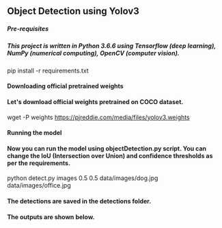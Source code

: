 ## Object Detection using Yolov3

##### Pre-requisites

##### This project is written in Python 3.6.6 using Tensorflow (deep learning), NumPy (numerical computing), OpenCV (computer vision).

pip install -r requirements.txt


#### Downloading official pretrained weights

#### Let's download official weights pretrained on COCO dataset.

wget -P weights https://pjreddie.com/media/files/yolov3.weights


#### Running the model

#### Now you can run the model using objectDetection.py script. You can change the IoU (Intersection over Union) and confidence thresholds as per the requirements.
python detect.py images 0.5 0.5 data/images/dog.jpg data/images/office.jpg

#### The detections are saved in the detections folder.

#### The outputs are shown below.
